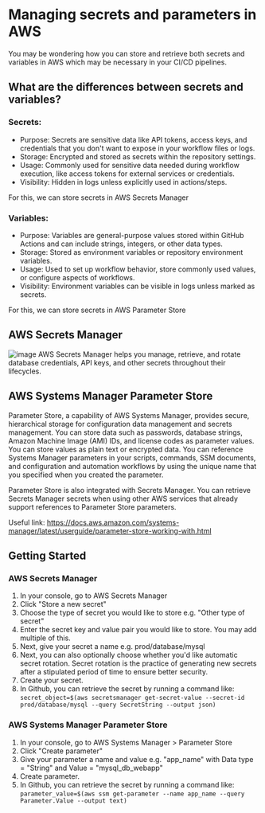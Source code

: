 # Managing secrets and parameters in AWS

You may be wondering how you can store and retrieve both secrets and variables in AWS which may be necessary in your CI/CD pipelines.

## What are the differences between secrets and variables?
### Secrets:
- Purpose: Secrets are sensitive data like API tokens, access keys, and credentials that you don't want to expose in your workflow files or logs.
- Storage: Encrypted and stored as secrets within the repository settings.
- Usage: Commonly used for sensitive data needed during workflow execution, like access tokens for external services or credentials.
- Visibility: Hidden in logs unless explicitly used in actions/steps.

For this, we can store secrets in AWS Secrets Manager

### Variables:

- Purpose: Variables are general-purpose values stored within GitHub Actions and can include strings, integers, or other data types.
- Storage: Stored as environment variables or repository environment variables.
- Usage: Used to set up workflow behavior, store commonly used values, or configure aspects of workflows.
- Visibility: Environment variables can be visible in logs unless marked as secrets.

For this, we can store secrets in AWS Parameter Store

## AWS Secrets Manager
![image](https://github.com/luqmannnn/aws-secret/assets/9068525/ac5eda26-e5a7-4fe5-9cdc-de23ca5ec925)
AWS Secrets Manager helps you manage, retrieve, and rotate database credentials, API keys, and other secrets throughout their lifecycles. 

## AWS Systems Manager Parameter Store
Parameter Store, a capability of AWS Systems Manager, provides secure, hierarchical storage for configuration data management and secrets management. You can store data such as passwords, database strings, Amazon Machine Image (AMI) IDs, and license codes as parameter values. You can store values as plain text or encrypted data. You can reference Systems Manager parameters in your scripts, commands, SSM documents, and configuration and automation workflows by using the unique name that you specified when you created the parameter. 

Parameter Store is also integrated with Secrets Manager. You can retrieve Secrets Manager secrets when using other AWS services that already support references to Parameter Store parameters. 

Useful link: https://docs.aws.amazon.com/systems-manager/latest/userguide/parameter-store-working-with.html

## Getting Started

### AWS Secrets Manager
1. In your console, go to AWS Secrets Manager
2. Click "Store a new secret"
3. Choose the type of secret you would like to store e.g. "Other type of secret"
4. Enter the secret key and value pair you would like to store. You may add multiple of this.
5. Next, give your secret a name e.g. prod/database/mysql
6. Next, you can also optionally choose whether you'd like automatic secret rotation. Secret rotation is the practice of generating new secrets after a stipulated period of time to ensure better security.
7. Create your secret.
8. In Github, you can retrieve the secret by running a command like: ```secret_object=$(aws secretsmanager get-secret-value --secret-id prod/database/mysql --query SecretString --output json)```

### AWS Systems Manager Parameter Store
1. In your console, go to AWS Systems Manager > Parameter Store
2. Click "Create parameter"
3. Give your parameter a name and value e.g. "app_name" with Data type = "String" and Value = "mysql_db_webapp"
4. Create parameter.
5. In Github, you can retrieve the secret by running a command like: ```parameter_value=$(aws ssm get-parameter --name app_name --query Parameter.Value --output text)```
